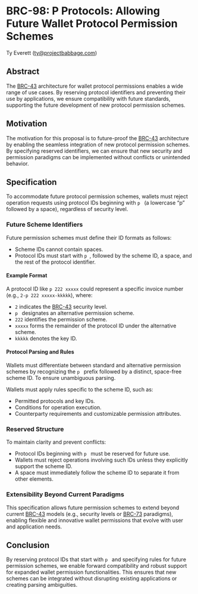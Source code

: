 # BRC-98: P Protocols: Allowing Future Wallet Protocol Permission Schemes

Ty Everett (ty@projectbabbage.com)

## Abstract

The [BRC-43](../key-derivation/0043.md) architecture for wallet protocol permissions enables a wide range of use cases. By reserving protocol identifiers and preventing their use by applications, we ensure compatibility with future standards, supporting the future development of new protocol permission schemes.

## Motivation

The motivation for this proposal is to future-proof the [BRC-43](../key-derivation/0043.md) architecture by enabling the seamless integration of new protocol permission schemes. By specifying reserved identifiers, we can ensure that new security and permission paradigms can be implemented without conflicts or unintended behavior.

## Specification

To accommodate future protocol permission schemes, wallets must reject operation requests using protocol IDs beginning with `p ` (a lowercase “p” followed by a space), regardless of security level.

### Future Scheme Identifiers

Future permission schemes must define their ID formats as follows:

- Scheme IDs cannot contain spaces.
- Protocol IDs must start with `p `, followed by the scheme ID, a space, and the rest of the protocol identifier.

#### Example Format

A protocol ID like `p 222 xxxxx` could represent a specific invoice number (e.g., `2-p 222 xxxxx-kkkkk`), where:

- `2` indicates the [BRC-43](../key-derivation/0043.md) security level.
- `p ` designates an alternative permission scheme.
- `222` identifies the permission scheme.
- `xxxxx` forms the remainder of the protocol ID under the alternative scheme.
- `kkkkk` denotes the key ID.

#### Protocol Parsing and Rules

Wallets must differentiate between standard and alternative permission schemes by recognizing the `p ` prefix followed by a distinct, space-free scheme ID. To ensure unambiguous parsing.

Wallets must apply rules specific to the scheme ID, such as:

- Permitted protocols and key IDs.
- Conditions for operation execution.
- Counterparty requirements and customizable permission attributes.

### Reserved Structure

To maintain clarity and prevent conflicts:

- Protocol IDs beginning with `p ` must be reserved for future use.
- Wallets must reject operations involving such IDs unless they explicitly support the scheme ID.
- A space must immediately follow the scheme ID to separate it from other elements.

### Extensibility Beyond Current Paradigms

This specification allows future permission schemes to extend beyond current [BRC-43](../key-derivation/0043.md) models (e.g., security levels or [BRC-73](../wallet/0073.md) paradigms), enabling flexible and innovative wallet permissions that evolve with user and application needs.

## Conclusion

By reserving protocol IDs that start with `p ` and specifying rules for future permission schemes, we enable forward compatibility and robust support for expanded wallet permission functionalities. This ensures that new schemes can be integrated without disrupting existing applications or creating parsing ambiguities.
